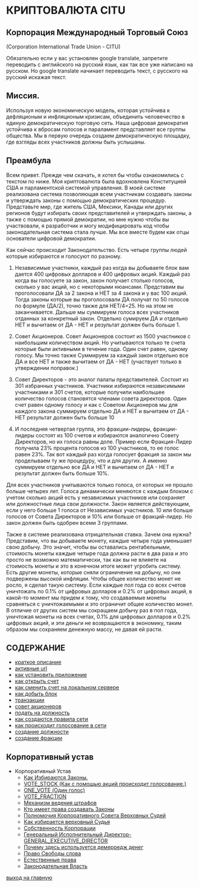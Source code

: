 # КРИПТОВАЛЮТА CITU
## Корпорация Международный Торговый Союз
(Corporation International Trade Union - CITU)

Обязательно если у вас установлен google translate, запретите переводить с английского на русский язык,
как так все уже написано на русском. Но google translate начинает переводить текст, с русского на русский искажая текст.

## Миссия. 
Используя новую экономическую модель, которая устойчива к дефляционым и инфляционым кризисам, объединить человечество в единую демократическую торговую сеть.
Наша цифровая демократия устойчива к вбросам голосов и параламент представляет все группы общества.
Мы в первую очередь создаем демократическую площадку, где взгляды всех участников должны быть услышаны.

## Преамбула
Всем привет.
Прежде чем скачать, я хотел бы чтобы ознакомились с текстом по ниже.
Моя криптовалюта была вдохновлена Конституцией США и парламентской системой управления.
В моей системе реализована система позволяющая всем участникам создавать законы и утверждать законы с помощью демократических процедур.
Представьте мир, где житель США, Мексики, Канады или других регионов будут избирать своих представителей и утверждать законы,
а также с помощью прямой демократии, но мне нужно чтобы вы участвовали, я разработчик и могу модифицировать
код чтобы законодательная система стала лучше. Мы все вместе будем как отцы основатели цифровой демократии.

Как сейчас происходит Законодательство.
Есть четыре группы людей которые избираются и голосуют по разному.
1. Независимые участники, каждый раз когда вы добываете блок вам дается 400 цифровых долларов и 400 цифровых акций.
   Каждый раз когда вы голосуете за закон, закон получает столько голосов, сколько у вас акций, но с некоторыми нюансами.
   Представим вы проголосовали ДА за 2 закона и НЕТ за 4 закона и у вас 100 акций. Тогда законы которые вы проголосовали ДА
   получат по 50 голосов по формуле (ДА/2), точно также для НЕТ/4=25. Но на этом не заканчивается. 
   Дальше мы суммируем голоса всех участников отданных за конкретный закон. 
   Отдельно сумируем ДА и отдельно НЕТ и вычитаем от ДА - НЕТ и результат должен быть больше 1.

2. Совет Акционеров. Совет Акционеров состоит из 1500 участников с наибольшим количеством акций. 
   Но учитываются только те счета которые были активными в течение года.
   Один счет равен, одному голосу. Мы точно также Суммируем за каждый закон отдельно 
   все ДА и все НЕТ и также вычитаем от ДА - НЕТ (участвует только в утверждении поправок.)

3. Совет Директоров - это аналог палаты представителей.
   Состоит из 301 избранных участников. Участники избираются независимыми участниками и 301 счетов, которые получили 
   наибольшее количество голосов становятся членами совета директоров. Один счет равен одному голосу и как с Советом Акционеров мы для каждого закона 
   суммируем отдельно ДА и НЕТ и вычитаем от ДА - НЕТ результат должен быть больше 10

4. И последняя четвертая группа, это фракции-лидеры, фракции-лидеры состоят из 100 счетов и избираются аналогично Совету Директоров, но их
   голоса равны доле. Пример если Фракция-Лидер получила 23% процента голосов из 100 участников, то ее голос равен 23%.
   Так вот каждый раз когда голосует фракция за закон мы проделываем ту же процедуру, что и для других. А именно суммируем отдельно
   все ДА и НЕТ и вычитаем от ДА - НЕТ и результат должен быть больше 10%.

Для всех участников учитываются только голоса, от которых не прошло больше четырех лет. Голоса динамически меняются с каждым блоком 
с учетом сколько акций есть у независимых участников или сохраняет или должностные лица свои должности. Закон является действующим, если у него
больше 1 голоса от Независимых участников.
10 или больше голосов от Совета Директоров
и 10% или больше от фракций-лидер. Но закон должен быть одобрен всеми 3 группами.


Также в системе реализована отрицательная ставка.
Зачем она нужна? Представим, что вы добываете монету, каждые четыре года уменьшает свою добычу. Это значит, чтобы вы оставались рентабельными, 
стоимость монеты каждые четыре года должна расти в два раза и это просто не возможно математически, так как вы не влияете на стоимость монеты 
и это в конечном итоге может угробить систему. Есть другие монеты, которые сняли ограничение на добычу, но они подвержены высокой инфляции. 
Чтобы общее количество монет не росло, я
сделал такую систему. Если каждые пол года со всех счетов уничтожать по 0.1% от цифровых долларов и 0.2% от цифровых акций, в какой-то момент мы придем к тому,
что создаваемые монеты сравняться с уничтожаемыми и это ограничит общее количество монет.
В отличие от других систем мы сокращаем добычу раз в пол года, уничтожая монеты на всех счетах, 0.1% для цифровых
долларов и 0.2% цифровых акций, и эти деньги не возвращаются в экономику, таким образом мы сохраняем 
денежную массу, не давая ей расти.
## СОДЕРЖАНИЕ
- [краткое описание](../documentation/preamble.md)
- [активные url](../documentation/active-url.md)
- [как установить приложение](../documentation/install.md)
- [как открыть счет](../documentation/create-account.md)
- [как сменить счет на локальном сервере](../documentation/change-account.md)
- [как добыть блок](../documentation/mine.md)
- [транзакции](../documentation/transactions.md)
- [совет акционеров](../documentation/board-of-shareholders.md)
- [подать на должность](../documentation/management.md)
- [как создаются правила сети](../documentation/create-law.md)
- [как происходит голосование в сети](../documentation/voting-in-network.md)
- [создание должности](../documentation/create-postion.md)
- [создание фракции](../documentation/create-fraction.md)
## Корпоративный устав
- Корпоративный Устав
    - [Как Избираются Законы.](../charter/HOW_LAWS_ARE_CHOSEN.md)
    - [VOTE_STOCK (Как с помощью акций происходит голосование.)](../charter/VOTE_STOCK.md)
    - [ONE_VOTE (Один голос)](../charter/ONE_VOTE.md)
    - [VOTE_FRACTION](../charter/VOTE_FRACTION.md)
    - [Механизм ведения штрафов](../charter/MECHANISM_FOR_REDUCING_THE_NUMBER_OF_SHARES.md)
    - [Кто имеет права создавать Законы](../charter/WHO_HAS_THE_RIGHT_TO_CREATE_LAWS.md)
    - [Полномочия Корпоративного Совета Верховных Судей](../charter/POWERS_OF_THE_CORPORATE_COUNCIL_OF_JUDGES.md)
    - [Как избирается верховный Судья](../charter/HOW_THE_CHIEF_JUDGE_IS_CHOSEN.md)
    - [Собственность Корпорации](../charter/PROPERTY_OF_THE_CORPORATION.md)
    - [Генеральный Исполнительный Директор-GENERAL_EXECUTIVE_DIRECTOR](../charter/GENERAL_EXECUTIVE_DIRECTOR.md)
    - [Почему здесь используется демерредж денег](../charter/EXPLANATION_WHY_MONEY_DEMURAGE_IS_USED_HERE.md)
    - [Право Свободы слова](../charter/FREEDOM_OF_SPEECH.md)
    - [Естественные права](../charter/RIGHTS.md)
    - [Законодательная Власть](../charter/POWER.md)
    

[выход на главную](../readme.md)